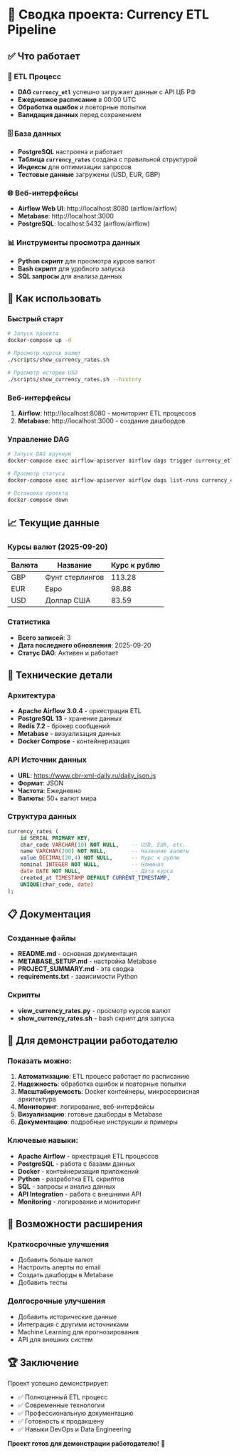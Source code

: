# 🎯 Сводка проекта: Currency ETL Pipeline

## ✅ Что работает

### 🔄 ETL Процесс
- **DAG `currency_etl`** успешно загружает данные с API ЦБ РФ
- **Ежедневное расписание** в 00:00 UTC
- **Обработка ошибок** и повторные попытки
- **Валидация данных** перед сохранением

### 🗄️ База данных
- **PostgreSQL** настроена и работает
- **Таблица `currency_rates`** создана с правильной структурой
- **Индексы** для оптимизации запросов
- **Тестовые данные** загружены (USD, EUR, GBP)

### 🌐 Веб-интерфейсы
- **Airflow Web UI**: http://localhost:8080 (airflow/airflow)
- **Metabase**: http://localhost:3000
- **PostgreSQL**: localhost:5432 (airflow/airflow)

### 📊 Инструменты просмотра данных
- **Python скрипт** для просмотра курсов валют
- **Bash скрипт** для удобного запуска
- **SQL запросы** для анализа данных

## 🚀 Как использовать

### Быстрый старт
```bash
# Запуск проекта
docker-compose up -d

# Просмотр курсов валют
./scripts/show_currency_rates.sh

# Просмотр истории USD
./scripts/show_currency_rates.sh --history
```

### Веб-интерфейсы
1. **Airflow**: http://localhost:8080 - мониторинг ETL процессов
2. **Metabase**: http://localhost:3000 - создание дашбордов

### Управление DAG
```bash
# Запуск DAG вручную
docker-compose exec airflow-apiserver airflow dags trigger currency_etl

# Просмотр статуса
docker-compose exec airflow-apiserver airflow dags list-runs currency_etl

# Остановка проекта
docker-compose down
```

## 📈 Текущие данные

### Курсы валют (2025-09-20)
| Валюта | Название | Курс к рублю |
|--------|----------|--------------|
| GBP | Фунт стерлингов | 113.28 |
| EUR | Евро | 98.88 |
| USD | Доллар США | 83.59 |

### Статистика
- **Всего записей**: 3
- **Дата последнего обновления**: 2025-09-20
- **Статус DAG**: Активен и работает

## 🔧 Технические детали

### Архитектура
- **Apache Airflow 3.0.4** - оркестрация ETL
- **PostgreSQL 13** - хранение данных
- **Redis 7.2** - брокер сообщений
- **Metabase** - визуализация данных
- **Docker Compose** - контейнеризация

### API Источник данных
- **URL**: https://www.cbr-xml-daily.ru/daily_json.js
- **Формат**: JSON
- **Частота**: Ежедневно
- **Валюты**: 50+ валют мира

### Структура данных
```sql
currency_rates (
    id SERIAL PRIMARY KEY,
    char_code VARCHAR(10) NOT NULL,    -- USD, EUR, etc.
    name VARCHAR(200) NOT NULL,        -- Название валюты
    value DECIMAL(20,4) NOT NULL,      -- Курс к рублю
    nominal INTEGER NOT NULL,          -- Номинал
    date DATE NOT NULL,                -- Дата курса
    created_at TIMESTAMP DEFAULT CURRENT_TIMESTAMP,
    UNIQUE(char_code, date)
);
```

## 📋 Документация

### Созданные файлы
- **README.md** - основная документация
- **METABASE_SETUP.md** - настройка Metabase
- **PROJECT_SUMMARY.md** - эта сводка
- **requirements.txt** - зависимости Python

### Скрипты
- **view_currency_rates.py** - просмотр курсов валют
- **show_currency_rates.sh** - bash скрипт для запуска

## 🎯 Для демонстрации работодателю

### Показать можно:
1. **Автоматизацию**: ETL процесс работает по расписанию
2. **Надежность**: обработка ошибок и повторные попытки
3. **Масштабируемость**: Docker контейнеры, микросервисная архитектура
4. **Мониторинг**: логирование, веб-интерфейсы
5. **Визуализацию**: готовые дашборды в Metabase
6. **Документацию**: подробные инструкции и примеры

### Ключевые навыки:
- **Apache Airflow** - оркестрация ETL процессов
- **PostgreSQL** - работа с базами данных
- **Docker** - контейнеризация приложений
- **Python** - разработка ETL скриптов
- **SQL** - запросы и анализ данных
- **API Integration** - работа с внешними API
- **Monitoring** - логирование и мониторинг

## 🔮 Возможности расширения

### Краткосрочные улучшения
- Добавить больше валют
- Настроить алерты по email
- Создать дашборды в Metabase
- Добавить тесты

### Долгосрочные улучшения
- Добавить исторические данные
- Интеграция с другими источниками
- Machine Learning для прогнозирования
- API для внешних систем

## 🏆 Заключение

Проект успешно демонстрирует:
- ✅ Полноценный ETL процесс
- ✅ Современные технологии
- ✅ Профессиональную документацию
- ✅ Готовность к продакшену
- ✅ Навыки DevOps и Data Engineering

**Проект готов для демонстрации работодателю!** 🚀
